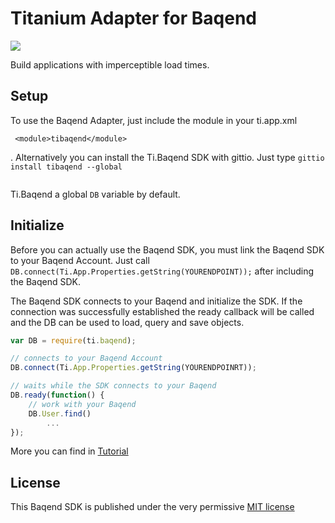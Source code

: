 Titanium Adapter for Baqend 
===========================
![](https://fbcdn-photos-g-a.akamaihd.net/hphotos-ak-xap1/v/t1.0-0/p160x160/1175532_1435043336734661_1180604515_n.png?oh=86dc0c271144743b63db5e4380243bf9&oe=56F16ED2&__gda__=1458345230_3b278d13b81b1751c3f0ee0c060c5b83)

Build applications with imperceptible load times. 

Setup
-----

To use the Baqend Adapter, just include the module in your ti.app.xml

~~~~
 <module>tibaqend</module>
~~~~
.
Alternatively you can install the Ti.Baqend SDK with gittio. Just type `gittio install tibaqend --global` 

```html
```

Ti.Baqend  a global `DB` variable by default.

Initialize
----------

Before you can actually use the Baqend SDK, you must link the Baqend SDK to your Baqend Account.
Just call `DB.connect(Ti.App.Properties.getString(YOURENDPOINT));` after including the Baqend SDK.

The Baqend SDK connects to your Baqend and initialize the SDK. If the connection was successfully established
the ready callback will be called and the DB can be used to load, query and save objects.

```javascript
var DB = require(ti.baqend);

// connects to your Baqend Account
DB.connect(Ti.App.Properties.getString(YOURENDPOINRT));

// waits while the SDK connects to your Baqend
DB.ready(function() {
    // work with your Baqend
    DB.User.find()
        ...
});
```

More you can find in [Tutorial]('./tutorial.md')

License
-------

This Baqend SDK is published under the very permissive [MIT license](LICENSE.md)